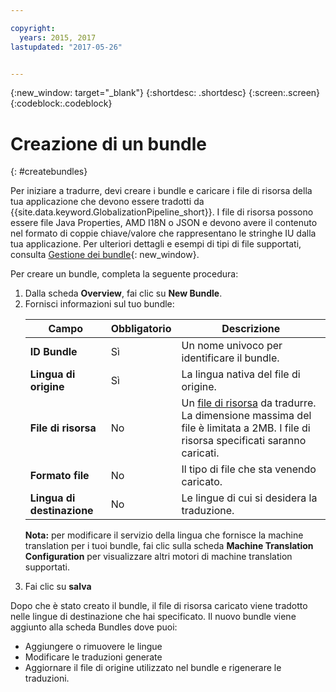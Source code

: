 ```yaml
---

copyright:
  years: 2015, 2017
lastupdated: "2017-05-26"


---
```


{:new_window: target="_blank"}
{:shortdesc: .shortdesc}
{:screen:.screen}
{:codeblock:.codeblock}

# Creazione di un bundle
{: #createbundles}

Per iniziare a tradurre, devi creare i bundle e caricare i file di risorsa della tua applicazione che devono essere tradotti da {{site.data.keyword.GlobalizationPipeline_short}}. I file di risorsa possono essere file Java Properties, AMD I18N o JSON e devono avere il contenuto nel formato di coppie chiave/valore che rappresentano le stringhe IU dalla tua applicazione.  Per ulteriori dettagli e esempi di tipi di file supportati, consulta [Gestione dei bundle](/docs/services/GlobalizationPipeline/bundles.html){: new_window}.

Per creare un bundle, completa la seguente procedura:

<ol>
<li>Dalla scheda <strong>Overview</strong>, fai clic su <strong>New Bundle</strong>.</li>

<li>Fornisci informazioni sul tuo bundle:
<table>
<thead>
<tr>
<th>Campo</th>
<th>Obbligatorio</th>
<th>Descrizione</th>
</tr>
</thead>
<tbody>
<tr>
<td><strong>ID Bundle</strong></td>
<td>Sì</td>
<td>Un nome univoco per identificare il bundle.</td>
</tr>
<tr>
<td><strong>Lingua di origine</strong></td>
<td>Sì</td>
<td>La lingua nativa del file di origine.</td>
</tr>
<tr>
<td><strong>File di risorsa</strong></td>
<td>No</td>
<td>Un <a href=https://new-console.stage1.ng.bluemix.net/docs/services/GlobalizationPipeline/bundles.html>file di risorsa</a> da tradurre. La dimensione massima del file è limitata a 2MB. I file di risorsa specificati saranno caricati.</td>
</tr>
<tr>
<td><strong>Formato file</strong></td>
<td>No</td>
<td>Il tipo di file che sta venendo caricato.</td>
</tr>
<tr>
<td><strong>Lingua di destinazione</strong></td>
<td>No</td>
<td>Le lingue di cui si desidera la traduzione.</td>
</tr>
</tbody>
</table>

<p><strong>Nota:</strong> per modificare il servizio della lingua che fornisce la machine translation per i tuoi bundle, fai clic sulla scheda <strong>Machine Translation Configuration</strong> per visualizzare altri motori di machine translation supportati.</p></li>

<li>Fai clic su <strong>salva</strong></li></ol>


Dopo che è stato creato il bundle, il file di risorsa caricato viene tradotto nelle lingue di destinazione che hai specificato. Il nuovo bundle viene aggiunto alla scheda Bundles dove puoi:

* Aggiungere o rimuovere le lingue
* Modificare le traduzioni generate
* Aggiornare il file di origine utilizzato nel bundle e rigenerare le traduzioni.
